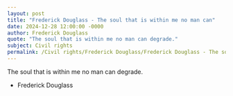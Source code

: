 ```yaml
---
layout: post
title: "Frederick Douglass - The soul that is within me no man can"
date: 2024-12-28 12:00:00 -0000
author: Frederick Douglass
quote: "The soul that is within me no man can degrade."
subject: Civil rights
permalink: /Civil rights/Frederick Douglass/Frederick Douglass - The soul that is within me no man can
---
```


The soul that is within me no man can degrade.

- Frederick Douglass

